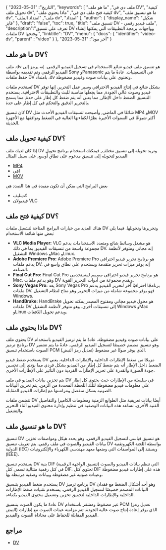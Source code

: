 {
"التاريخ": "31-05-2023",
  "keywords": [
"ملف دي في",
"ما هو ملف DV",
"كيفية تحويل ملف dv",
"كيفية فتح ملف دي في",
"ماذا يحتوي ملف dv",
"ما هو تنسيق ملف dv",
"ملف",
"امتداد الملف dv",
"امتداد"
],
  "author": {
"display_name": "شكيل فايز"
},
"draft": "false",
"toc": true,
"title": "تنسيق ملف DV - ملف فيديو رقمي",
  "description":"تعرف على تنسيق DV وواجهات برمجة التطبيقات التي يمكنها إنشاء ملفات DV وفتحها.",
"linktitle": "DV",
  "menu": {
    "docs": {
      "identifier": "video-dv",
"parent" : "video"
}
},
"آخر مود": "31-05-2023"
}

## ما هو ملف DV؟

ملف .dv هو تنسيق ملف فيديو شائع الاستخدام في تسجيل الفيديو الرقمي. إنه يرمز إلى الفيديو الرقمي وتم تقديمه بواسطة Sony وPanasonic في التسعينيات. عادةً ما يتم حفظ ملفات DV بامتداد .dv وتحتوي على بيانات صوت وفيديو مضغوطة.

تُستخدم ملفات DV بشكل شائع في إنتاج الفيديو الاحترافي وسير عمل التحرير. إنها توفر فيديو وصوت عالي الجودة, مما يجعلها مناسبة للبث والتطبيقات الاحترافية. يستخدم التنسيق الضغط داخل الإطار, مما يعني أنه يتم ضغط كل إطار على حدة, مما يسمح بالتحرير الدقيق والتحكم في كل إطار على حدة.

كان تنسيق DV شائعًا في الماضي, وأصبحت تنسيقات الفيديو الأحدث مثل MP4 وMOV أكثر شيوعًا في السنوات الأخيرة نظرًا لكفاءتها العالية في الضغط وتوافقها مع الأجهزة الحديثة.

## كيفية تحويل ملف DV؟

إذا كان لديك ملف DV وتريد تحويله إلى تنسيق مختلف, فيمكنك استخدام برنامج تحويل الفيديو لتحويله إلى تنسيق مدعوم على نطاق أوسع, على سبيل المثال

- [MP4](/ar/فيديو/mp4/)
- [افي](/ar/فيديو/افي/)
- [MOV](/ar/فيديو/موف/)

بعض البرامج التي يمكن أن تكون مفيدة في هذا الصدد هي

- كدينليف
- فيديولان VLC

## كيفية فتح ملف DV؟

هناك العديد من خيارات البرامج المتاحة لتشغيل ملفات DV وتحريرها وتحويلها. فيما يلي بعض منها شائعة الاستخدام:

- **VLC Media Player:** VLC هو مشغل وسائط شائع ومتعدد الاستخدامات يدعم مجموعة واسعة من تنسيقات الفيديو, بما في ذلك DV. إنه مجاني ومتوفر لأنظمة التشغيل Windows وMac وLinux.
- **Adobe Premiere Pro:** Adobe Premiere Pro هو برنامج تحرير فيديو احترافي يدعم ملفات DV. إنه يوفر ميزات تحرير متقدمة ويستخدم على نطاق واسع في الصناعة.
- **Final Cut Pro:** Final Cut Pro هو برنامج تحرير فيديو احترافي مصمم لمستخدمي Mac. وهو يدعم ملفات DV ويقدم مجموعة من أدوات التحرير القوية.
- **Sony Vegas Pro:** يعد Sony Vegas Pro برنامجًا احترافيًا آخر لتحرير الفيديو يدعم ملفات DV. فهو يوفر مجموعة شاملة من ميزات التحرير وهو متاح لنظام التشغيل Windows.
- **HandBrake:** HandBrake هو محول فيديو مجاني ومفتوح المصدر يمكنه تحويل ملفات DV إلى تنسيقات أخرى. وهو متوفر لأنظمة التشغيل Windows وMac وLinux ويدعم تحويل الدُفعات.

## ماذا يحتوي ملف DV؟

يحتوي ملف DV على بيانات صوت وفيديو مضغوطة. عادةً ما يتم ترميز الفيديو باستخدام برنامج ترميز DV وهو تنسيق مصمم خصيصًا لتسجيل الفيديو الرقمي. عادةً ما يتم تشفير الصوت باستخدام تنسيق PCM (تعديل رمز النبض) الذي يوفر صوتًا غير مضغوط.

يستخدم ضغط فيديو DV مزيجًا من ضغط الإطارات الداخلية والإطارات الداخلية. يعني الضغط داخل الإطار أنه يتم ضغط كل إطار من الفيديو بشكل فردي مما يؤدي إلى تحسين جودة الصورة والقدرة على تحرير الإطارات الفردية دون التأثير على الإطارات الأخرى.

يتم تخزين بيانات الفيديو في ملف DV في سلسلة من الإطارات حيث يحتوي كل إطار على معلومات فيديو مضغوطة لتلك اللحظة المحددة من الزمن. يتم تخزين البيانات الصوتية بشكل منفصل ومزامنتها مع إطارات الفيديو المقابلة.

تتضمن ملفات DV أيضًا بيانات تعريفية مثل الطوابع الزمنية ومعلومات الكاميرا والتفاصيل الفنية الأخرى. تساعد هذه البيانات الوصفية في تنظيم وإدارة محتوى الفيديو أثناء التحرير والتشغيل.

## ما هو تنسيق ملف DV؟

تنسيق DV هو تنسيق قياسي لتسجيل الفيديو الرقمي. وهو يحدد هيكل ومواصفات تخزين بيانات الفيديو والصوت في ملف رقمي. يتم تعريف تنسيق DV بواسطة اللجنة الكهروتقنية الدولية (IEC) ويستند إلى المواصفات التي وضعها معهد مهندسي الكهرباء والإلكترونيات (IEEE).

يستخدم تنسيق DV بنية DIF (تنسيق الواجهة الرقمية) التي تنظم بيانات الفيديو والصوت في كتل رقمية متتالية تسمى كتل DIF. تحتوي كتل DIF هذه على إطارات فيديو مضغوطة وعينات صوتية غير مضغوطة وبيانات وصفية مرتبطة بها.

يستخدم ضغط الفيديو بتنسيق DV برنامج ترميز DV وهو أحد أشكال الضغط مع فقدان البيانات المصمم خصيصًا لتسجيل الفيديو الرقمي. يستخدم تقنيات ضغط الإطارات الداخلية والإطارات الداخلية لتحقيق تخزين وتشغيل محتوى الفيديو بكفاءة.

عادةً ما يكون الصوت بتنسيق DV غير مضغوط ومشفر باستخدام PCM (تعديل رمز النبض) الذي يوفر إعادة إنتاج صوت عالية الجودة. تتم مزامنة عينات الصوت مع إطارات الفيديو المقابلة للحفاظ على محاذاة الصوت والفيديو.

## مراجع
* [DV](https://en.wikipedia.org/wiki/DV)

